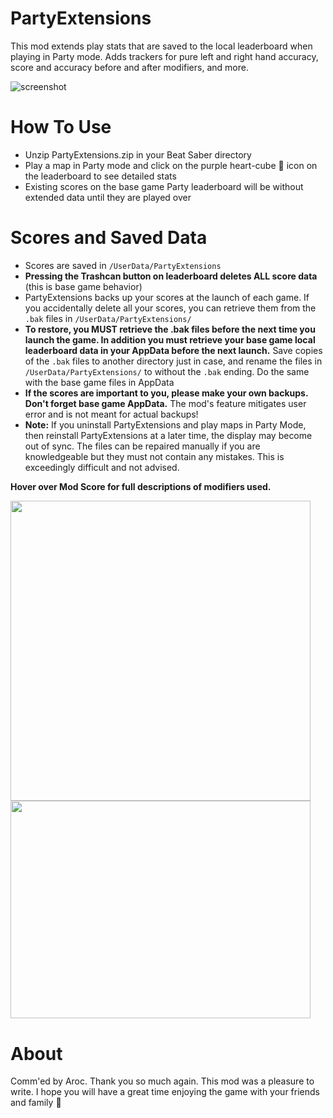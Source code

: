 # PartyExtensions
This mod extends play stats that are saved to the local leaderboard when playing in Party mode. Adds trackers for pure left and right hand accuracy, score and accuracy before and after modifiers, and more.

![screenshot](https://github.com/zeph-yr/PartyExtensions/blob/master/Screenshots/partyextensions_menu_9.png)

# How To Use
- Unzip PartyExtensions.zip in your Beat Saber directory
- Play a map in Party mode and click on the purple heart-cube 💟 icon on the leaderboard to see detailed stats
- Existing scores on the base game Party leaderboard will be without extended data until they are played over

# Scores and Saved Data
- Scores are saved in `/UserData/PartyExtensions`
- **Pressing the Trashcan button on leaderboard deletes ALL score data** (this is base game behavior)
- PartyExtensions backs up your scores at the launch of each game. If you accidentally delete all your scores, you can retrieve them from the `.bak` files in `/UserData/PartyExtensions/`
- **To restore, you MUST retrieve the .bak files before the next time you launch the game. In addition you must retrieve your base game local leaderboard data in your AppData before the next launch.** Save copies of the `.bak` files to another directory just in case, and rename the files in `/UserData/PartyExtensions/` to without the `.bak` ending. Do the same with the base game files in AppData
- **If the scores are important to you, please make your own backups. Don't forget base game AppData.** The mod's feature mitigates user error and is not meant for actual backups!
- **Note:** If you uninstall PartyExtensions and play maps in Party Mode, then reinstall PartyExtensions at a later time, the display may become out of sync. The files can be repaired manually if you are knowledgeable but they must not contain any mistakes. This is exceedingly difficult and not advised.


<b>Hover over Mod Score for full descriptions of modifiers used.</b>

<img src="https://github.com/zeph-yr/PartyExtensions/blob/master/Screenshots/partyextensions_menu_11_crop.png" width="480"/><img src="https://github.com/zeph-yr/PartyExtensions/blob/master/Screenshots/partyextensions_menu_12.png" width="480" height="348.6"/>

# About
Comm'ed by Aroc. Thank you so much again. This mod was a pleasure to write. I hope you will have a great time enjoying the game with your friends and family 💖
